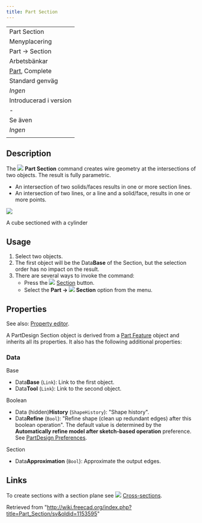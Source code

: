 ```yaml
---
title: Part Section
---
```

|  |
| --- |
| Part Section |
| Menyplacering |
| Part → Section |
| Arbetsbänkar |
| [Part](/Part_Workbench/sv "Part Workbench/sv"), Complete |
| Standard genväg |
| *Ingen* |
| Introducerad i version |
| - |
| Se även |
| *Ingen* |
|  |

## Description

The ![](/images/f/f7/Part_Section.svg) **Part Section** command creates wire geometry at the intersections of two objects. The result is fully parametric.

* An intersection of two solids/faces results in one or more section lines.
* An intersection of two lines, or a line and a solid/face, results in one or more points.

![](/images/PartSection1_it.png)

A cube sectioned with a cylinder

## Usage

1. Select two objects.
2. The first object will be the Data**Base** of the Section, but the selection order has no impact on the result.
3. There are several ways to invoke the command:
   * Press the ![](/images/f/f7/Part_Section.svg) [Section](/Part_Section "Part Section") button.
   * Select the **Part → ![](/images/f/f7/Part_Section.svg) Section** option from the menu.

## Properties

See also: [Property editor](/Property_editor "Property editor").

A PartDesign Section object is derived from a [Part Feature](/Part_Feature "Part Feature") object and inherits all its properties. It also has the following additional properties:

### Data

Base

* Data**Base** (`Link`): Link to the first object.
* Data**Tool** (`Link`): Link to the second object.

Boolean

* Data (hidden)**History** (`ShapeHistory`): "Shape history".
* Data**Refine** (`Bool`): "Refine shape (clean up redundant edges) after this boolean operation". The default value is determined by the **Automatically refine model after sketch-based operation** preference. See [PartDesign Preferences](/PartDesign_Preferences#General "PartDesign Preferences").

Section

* Data**Approximation** (`Bool`): Approximate the output edges.

## Links

To create sections with a section plane see ![](/images/Part_CrossSections.svg) [Cross-sections](/Part_CrossSections "Part CrossSections").

Retrieved from "<http://wiki.freecad.org/index.php?title=Part_Section/sv&oldid=1153595>"